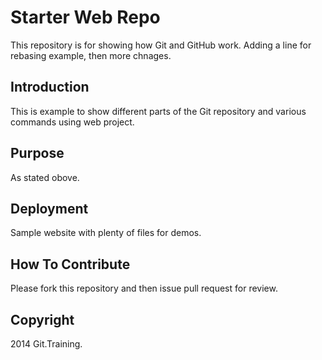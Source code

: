 # Starter Web Repo

This repository is for showing how Git and GitHub work.
Adding a line for rebasing example, then more chnages.

## Introduction

This is example to show different parts of the Git repository and various commands using web project.

## Purpose

As stated obove.

## Deployment 

Sample website with plenty of files for demos.

## How To Contribute
Please fork this repository and then issue pull request for review.

## Copyright

2014 Git.Training.